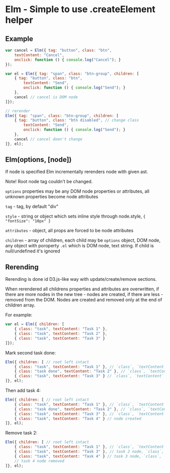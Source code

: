 # Elm - Simple to use .createElement helper

## Example

```js
var cancel = Elm({ tag: "button", class: "btn",
	textContent: "Cancel",
	onclick: function () { console.log("Cancel"); }
});

var el = Elm({ tag: "span", class: "btn-group", children: [
	{ tag: "button", class: "btn",
		textContent: "Send",
		onclick: function () { console.log("Send"); }
	},
	cancel // cancel is DOM node
]});

// rerender
Elm({ tag: "span", class: "btn-group", children: [
	{ tag: "button", class: "btn disabled", // change class
		textContent: "Send",
		onclick: function () { console.log("Send"); }
	},
	cancel // cancel doen't change
]}, el);
```

## Elm(options, [node])

If node is specified Elm incrementally rerenders node with given ast.

Note! Root node tag couldn't be changed.

`options` properties may be any DOM node properties or attributes, all unknown properties become node attributes

`tag` - tag, by default "div"

`style` - string or object which sets inline style through node.style, `{ "fontSize": "10px" }`

`attributes` - object, all props are forced to be node attributes

`children` - array of children, each child may be `options` object, DOM node, any object with poroperty `.el` which is DOM node, text string. If child is null/undefined it's ignored

## Rerending

Rerending is done id D3.js-like way with update/create/remove sections.

When rerendered all childrens properties and attributes are overwritten, if there are more nodes in the new tree - nodes are created, if there are less - removed from the DOM. Nodes are created and removed only at the end of children array.

For example:

```js
var el = Elm({ children: [
	{ class: "task", textContent: "Task 1" },
	{ class: "task", textContent: "Task 2" },
	{ class: "task", textContent: "Task 3" }
]});
```

Mark second task done:

```js
Elm({ children: [ // root left intact
	{ class: "task", textContent: "Task 1" }, // `class`, `textContent` overwritten
	{ class: "task done", textContent: "Task 2" }, // `class`, `textContent` overwritten
	{ class: "task", textContent: "Task 3" } // `class`, `textContent` overwritten
]}, el);
```

Then add task 4:

```js
Elm({ children: [ // root left intact
	{ class: "task", textContent: "Task 1" }, // `class`, `textContent` overwritten
	{ class: "task done", textContent: "Task 2" }, // `class`, `textContent` overwritten
	{ class: "task", textContent: "Task 3" }, // `class`, `textContent` overwritten
	{ class: "task", textContent: "Task 4" } // node created
]}, el);
```

Remove task 2:

```js
Elm({ children: [ // root left intact
	{ class: "task", textContent: "Task 1" }, // `class`, `textContent` overwritten
	{ class: "task", textContent: "Task 3" }, // task 2 node, `class`, `textContent` overwritten
	{ class: "task", textContent: "Task 4" } // task 3 node, `class`, `textContent` overwritten
	// task 4 node removed
]}, el);
```

